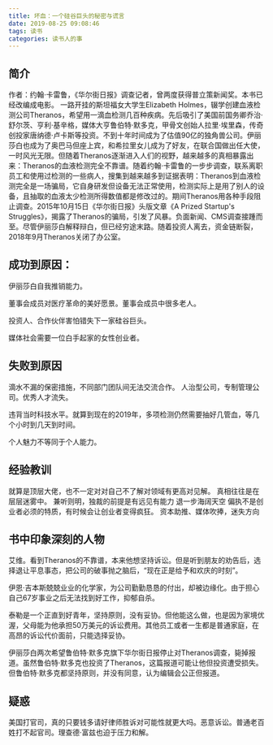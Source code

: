 ```yaml
---
title: 坏血：一个硅谷巨头的秘密与谎言
date: 2019-08-25 09:08:46
tags: 读书
categories: 读书人的事
---
```


## 简介
作者：约翰·卡雷鲁，《华尔街日报》调查记者，曾两度获得普立策新闻奖。本书已经改编成电影。
一路开挂的斯坦福女大学生Elizabeth Holmes，辍学创建血液检测公司Theranos，希望用一滴血检测几百种疾病。先后吸引了美国前国务卿乔治·舒尔茨、亨利·基辛格，媒体大亨鲁伯特·默多克，甲骨文创始人拉里·埃里森，传奇创投家唐纳德·卢卡斯等投资。不到十年时间成为了估值90亿的独角兽公司。伊丽莎白也成为了奥巴马但座上宾，和希拉里女儿成为了好友，在联合国做出任大使，一时风光无限。但随着Theranos逐渐进入人们的视野，越来越多的真相暴露出来：Theranos的血液检测完全不靠谱。随着约翰·卡雷鲁的一步步调查，联系离职员工和使用过检测的一些病人，搜集到越来越多到证据表明：Theranos到血液检测完全是一场骗局，它自身研发但设备无法正常使用，检测实际上是用了别人的设备，且抽取的血液太少检测所得数值都是修改过的。期间Theranos用各种手段阻止调查。2015年10月15日《华尔街日报》头版文章《A Prized Startup's Struggles》，揭露了Theranos的骗局，引发了风暴。负面新闻、CMS调查接踵而至。尽管伊丽莎白解释辩白，但已经穷途末路。随着投资人离去，资金链断裂，2018年9月Theranos关闭了办公室。

<!-- more -->
## 成功到原因：
伊丽莎白自我推销能力。

董事会成员对医疗革命的美好愿景。董事会成员中很多老人。

投资人、合作伙伴害怕错失下一家硅谷巨头。

媒体社会需要一位白手起家的女性创业者。

## 失败到原因
滴水不漏的保密措施，不同部门团队间无法交流合作。
人治型公司，专制管理公司。优秀人才流失。

违背当时科技水平。就算到现在的2019年，多项检测仍然需要抽好几管血，等几个小时到几天到时间。

个人魅力不等同于个人能力。

## 经验教训
就算是顶层大佬，也不一定对对自己不了解对领域有更高对见解。
真相往往是在层层迷雾中。
兼听则明，独裁的前提是有远见有能力
退一步海阔天空
偏执不是创业者必须的特质，有时候会让创业者变得疯狂。
资本助推、媒体吹捧，迷失方向

## 书中印象深刻的人物
艾维。看到Theranos的不靠谱，本来他想坚持诉讼。但是听到朋友的劝告后，选择退让平息事态，把公司的破事抛之脑后，“现在正是给予和欢庆的时刻”。

伊恩·吉本斯兢兢业业的化学家，为公司勤勤恳恳的付出，却被边缘化。由于担心自己67岁事业之后无法找到好工作，抑郁自杀。

泰勒是一个正直到好青年，坚持原则，没有妥协。但他能这么做，也是因为家境优渥，父母能为他承担50万美元的诉讼费用。其他员工或者一生都是普通家庭，在高昂的诉讼代价面前，只能选择妥协。

伊丽莎白两次希望鲁伯特·默多克旗下华尔街日报停止对Theranos调查，毙掉报道。虽然鲁伯特·默多克也投资了Theranos，这篇报道可能让他但投资遭受损失。但鲁伯特·默多克都坚持原则，并没有同意，认为编辑会公正但报道。

## 疑惑
美国打官司，真的只要钱多请好律师胜诉对可能性就更大吗。恶意诉讼。普通老百姓打不起官司。理查德·富兹也迫于压力和解。